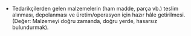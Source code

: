 - Tedarikçilerden gelen malzemelerin (ham madde, parça vb.) teslim alınması, depolanması ve üretim/operasyon için hazır hâle getirilmesi. (Değer: Malzemeyi doğru zamanda, doğru yerde, hasarsız bulundurmak).